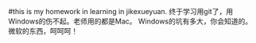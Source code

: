 #this is my homework in learning in jikexueyuan.
终于学习用git了，用Windows的伤不起。老师用的都是Mac。
Windows的坑有多大，你会知道的。
微软的东西，呵呵呵！